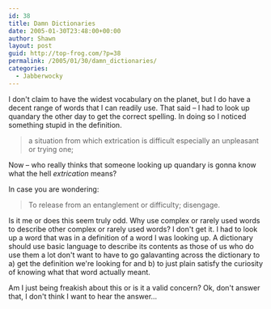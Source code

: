 ```yaml
---
id: 38
title: Damn Dictionaries
date: 2005-01-30T23:48:00+00:00
author: Shawn
layout: post
guid: http://top-frog.com/?p=38
permalink: /2005/01/30/damn_dictionaries/
categories:
  - Jabberwocky
---
```

I don't claim to have the widest vocabulary on the planet, but I do have a decent range of words that I can readily use. That said – I had to look up quandary the other day to get the correct spelling. In doing so I noticed something stupid in the definition.

<!--more-->

> a situation from which extrication is difficult especially an unpleasant or trying one; 

Now – who really thinks that someone looking up quandary is gonna know what the hell _extrication_ means?

In case you are wondering:

> To release from an entanglement or difficulty; disengage.

Is it me or does this seem truly odd. Why use complex or rarely used words to describe other complex or rarely used words? I don't get it. I had to look up a word that was in a definition of a word I was looking up. A dictionary should use basic language to describe its contents as those of us who do use them a lot don't want to have to go galavanting across the dictionary to a) get the definition we're looking for and b) to just plain satisfy the curiosity of knowing what that word actually meant.

Am I just being freakish about this or is it a valid concern? Ok, don't answer that, I don't think I want to hear the answer…